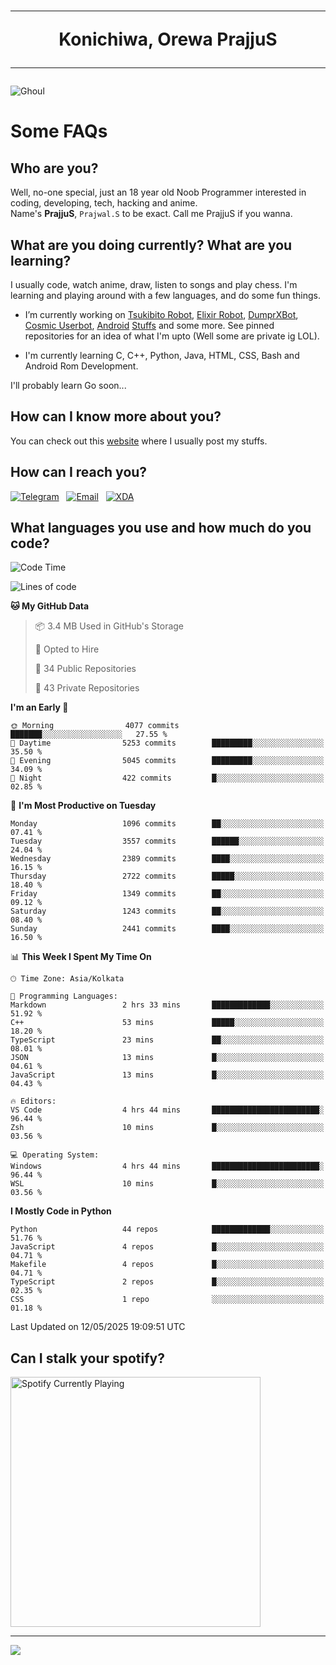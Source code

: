 <h1 align="center"><hr>Konichiwa, Orewa PrajjuS<hr></h1>


<img src="https://telegra.ph/file/6041d22c64479ee5ff802.jpg" alt="Ghoul"/>


<h1>Some FAQs</h1>


<h2>Who are you?</h2>

Well, no-one special, just an 18 year old Noob Programmer interested in coding, developing, tech, hacking and anime.
<br>
Name's <b>PrajjuS</b>, <code>Prajwal.S</code> to be exact. Call me PrajjuS if you wanna.


<h2>What are you doing currently? What are you learning?</h2>

I usually code, watch anime, draw, listen to songs and play chess. I'm learning and playing around with a few languages, and do some fun things.

- I’m currently working on <a href="Https://t.me/PrajjuSAssistantBot">Tsukibito Robot</a>, <a href="https://t.me/projectelixir_bot">Elixir Robot</a>, <a href="https://t.me/DumprXBot">DumprXBot</a>, <a href="https://github.com/SkyLab-Devs/CosmicUserbot">Cosmic Userbot</a>, <a href="https://github.com/Noob-OS">Android</a> <a href="https://github.com/PrajjuS/device_xiaomi_vince">Stuffs</a> and some more. See pinned repositories for an idea of what I'm upto (Well some are private ig LOL).

- I'm currently learning C, C++, Python, Java, HTML, CSS, Bash and Android Rom Development.

I'll probably learn Go soon...


<h2>How can I know more about you?</h2>

You can check out this <a href="https://prajjus.website">website</a> where I usually post my stuffs.


<h2>How can I reach you?</h2>

<a href="https://t.me/PrajjuS"><img src="https://img.shields.io/badge/PrajjuS-2CA5E0?style=flat-square&logo=telegram&logoColor=white" alt="Telegram"/></a>&nbsp;&nbsp;&nbsp;<a href="theprajjus@gmail.com"><img src="https://img.shields.io/badge/theprajjus@gmail.com-D14836?style=flat-square&logo=gmail&logoColor=white" alt="Email"/></a>&nbsp;&nbsp;&nbsp;<a href="https://forum.xda-developers.com/m/prajjus.10388799/"><img src="https://img.shields.io/badge/PrajjuS-F59714?style=flat-square&logo=xda-developers&logoColor=white" alt="XDA"/></a>


<h2>What languages you use and how much do you code?</h2>

<!--START_SECTION:waka-->
![Code Time](http://img.shields.io/badge/Code%20Time-963%20hrs%2022%20mins-blue)

![Lines of code](https://img.shields.io/badge/From%20Hello%20World%20I%27ve%20Written-1.5%20million%20lines%20of%20code-blue)

**🐱 My GitHub Data** 

> 📦 3.4 MB Used in GitHub's Storage 
 > 
> 💼 Opted to Hire
 > 
> 📜 34 Public Repositories 
 > 
> 🔑 43 Private Repositories 
 > 
**I'm an Early 🐤** 

```text
🌞 Morning                4077 commits        ███████░░░░░░░░░░░░░░░░░░   27.55 % 
🌆 Daytime                5253 commits        █████████░░░░░░░░░░░░░░░░   35.50 % 
🌃 Evening                5045 commits        █████████░░░░░░░░░░░░░░░░   34.09 % 
🌙 Night                  422 commits         █░░░░░░░░░░░░░░░░░░░░░░░░   02.85 % 
```
📅 **I'm Most Productive on Tuesday** 

```text
Monday                   1096 commits        ██░░░░░░░░░░░░░░░░░░░░░░░   07.41 % 
Tuesday                  3557 commits        ██████░░░░░░░░░░░░░░░░░░░   24.04 % 
Wednesday                2389 commits        ████░░░░░░░░░░░░░░░░░░░░░   16.15 % 
Thursday                 2722 commits        █████░░░░░░░░░░░░░░░░░░░░   18.40 % 
Friday                   1349 commits        ██░░░░░░░░░░░░░░░░░░░░░░░   09.12 % 
Saturday                 1243 commits        ██░░░░░░░░░░░░░░░░░░░░░░░   08.40 % 
Sunday                   2441 commits        ████░░░░░░░░░░░░░░░░░░░░░   16.50 % 
```


📊 **This Week I Spent My Time On** 

```text
🕑︎ Time Zone: Asia/Kolkata

💬 Programming Languages: 
Markdown                 2 hrs 33 mins       █████████████░░░░░░░░░░░░   51.92 % 
C++                      53 mins             █████░░░░░░░░░░░░░░░░░░░░   18.20 % 
TypeScript               23 mins             ██░░░░░░░░░░░░░░░░░░░░░░░   08.01 % 
JSON                     13 mins             █░░░░░░░░░░░░░░░░░░░░░░░░   04.61 % 
JavaScript               13 mins             █░░░░░░░░░░░░░░░░░░░░░░░░   04.43 % 

🔥 Editors: 
VS Code                  4 hrs 44 mins       ████████████████████████░   96.44 % 
Zsh                      10 mins             █░░░░░░░░░░░░░░░░░░░░░░░░   03.56 % 

💻 Operating System: 
Windows                  4 hrs 44 mins       ████████████████████████░   96.44 % 
WSL                      10 mins             █░░░░░░░░░░░░░░░░░░░░░░░░   03.56 % 
```

**I Mostly Code in Python** 

```text
Python                   44 repos            █████████████░░░░░░░░░░░░   51.76 % 
JavaScript               4 repos             █░░░░░░░░░░░░░░░░░░░░░░░░   04.71 % 
Makefile                 4 repos             █░░░░░░░░░░░░░░░░░░░░░░░░   04.71 % 
TypeScript               2 repos             █░░░░░░░░░░░░░░░░░░░░░░░░   02.35 % 
CSS                      1 repo              ░░░░░░░░░░░░░░░░░░░░░░░░░   01.18 % 
```




 Last Updated on 12/05/2025 19:09:51 UTC
<!--END_SECTION:waka-->


<h2>Can I stalk your spotify?</h2>

<a href="https://open.spotify.com/user/cotgk31v4nhw20gs5adb29jq5"><img src="https://spotify-readme-prajjus.vercel.app/api?theme=dark&rainbow=true" alt="Spotify Currently Playing" width="400px"/></a>


<hr>


<img src="https://komarev.com/ghpvc/?username=prajjus&label=Profile%20Views&color=000000&style=flat">
